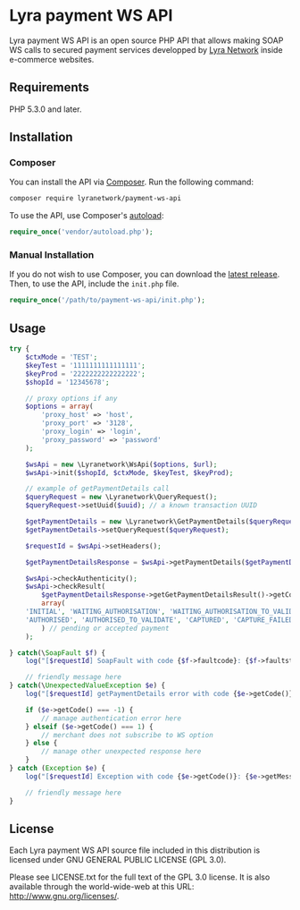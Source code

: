 # Lyra payment WS API

Lyra payment WS API is an open source PHP API that allows making SOAP WS calls to secured payment services developped by [Lyra Network](https://www.lyra-network.com/) inside e-commerce websites.

## Requirements

PHP 5.3.0 and later.

## Installation

### Composer 

You can install the API via [Composer](http://getcomposer.org/). Run the following command:

```bash
composer require lyranetwork/payment-ws-api
```

To use the API, use Composer's [autoload](https://getcomposer.org/doc/00-intro.md#autoloading):

```php
require_once('vendor/autoload.php');
```

### Manual Installation

If you do not wish to use Composer, you can download the [latest release](https://github.com/payzen/payment-ws-api/releases). Then, to use the API, include the `init.php` file.

```php
require_once('/path/to/payment-ws-api/init.php');
```

## Usage

```php
try {
    $ctxMode = 'TEST';
    $keyTest = '1111111111111111';
    $keyProd = '2222222222222222';
    $shopId = '12345678';

    // proxy options if any
    $options = array(
        'proxy_host' => 'host',
        'proxy_port' => '3128',
        'proxy_login' => 'login',
        'proxy_password' => 'password'
    );

    $wsApi = new \Lyranetwork\WsApi($options, $url);
    $wsApi->init($shopId, $ctxMode, $keyTest, $keyProd);

    // example of getPaymentDetails call
    $queryRequest = new \Lyranetwork\QueryRequest();
    $queryRequest->setUuid($uuid); // a known transaction UUID

    $getPaymentDetails = new \Lyranetwork\GetPaymentDetails($queryRequest);
    $getPaymentDetails->setQueryRequest($queryRequest);

    $requestId = $wsApi->setHeaders();

    $getPaymentDetailsResponse = $wsApi->getPaymentDetails($getPaymentDetails);

    $wsApi->checkAuthenticity();
    $wsApi->checkResult(
        $getPaymentDetailsResponse->getGetPaymentDetailsResult()->getCommonResponse(),
        array(
    'INITIAL', 'WAITING_AUTHORISATION', 'WAITING_AUTHORISATION_TO_VALIDATE', 'UNDER_VERIFICATION',
    'AUTHORISED', 'AUTHORISED_TO_VALIDATE', 'CAPTURED', 'CAPTURE_FAILED'
        ) // pending or accepted payment
    );

} catch(\SoapFault $f) {
    log("[$requestId] SoapFault with code {$f->faultcode}: {$f->faultstring}.", Zend_Log::WARN);

    // friendly message here 
} catch(\UnexpectedValueException $e) {
    log("[$requestId] getPaymentDetails error with code {$e->getCode()}: {$e->getMessage()}.", Zend_Log::ERR);

    if ($e->getCode() === -1) {
        // manage authentication error here
    } elseif ($e->getCode() === 1) {
        // merchant does not subscribe to WS option
    } else {
        // manage other unexpected response here
    }
} catch (Exception $e) {
    log("[$requestId] Exception with code {$e->getCode()}: {$e->getMessage()}", Zend_Log::ERR);

    // friendly message here 
}
```

## License

Each Lyra payment WS API source file included in this distribution is licensed under GNU GENERAL PUBLIC LICENSE (GPL 3.0).

Please see LICENSE.txt for the full text of the GPL 3.0 license. It is also available through the world-wide-web at this URL: http://www.gnu.org/licenses/.

